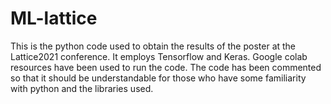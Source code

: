 # ML-lattice
This is the python code used to obtain the results of the poster at the Lattice2021 conference. It employs Tensorflow and Keras. Google colab resources have been used to run the code. The code has been commented so that it should be understandable for those who have some familiarity with python and the libraries used.

